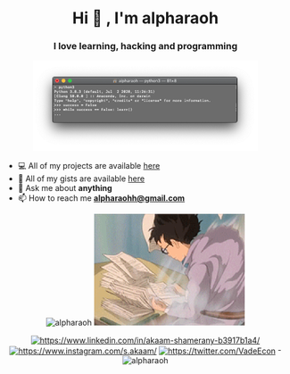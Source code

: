 <h1 align="center"> Hi 👋 , I'm alpharaoh </h1>
<h3 align="center"> I love learning, hacking and programming  </h3>

<p align="center"> 
 <img src="https://github.com/alpharaoh/alpharaoh/blob/master/graphics/Screenshot%202020-09-18%20at%2021.43.43.png" width="80%">
</p>
<p align="left">

- 💻  All of my projects are available [here](https://github.com/alpharaoh?tab=repositories) <br />
- 👨‍ All of my gists are available [here](https://gist.github.com/alpharaoh) <br />
- 💬  Ask me about **anything** <br />
- 📫  How to reach me **alpharaohh@gmail.com** <br />

<p align="center"> 
 <img src="https://github-readme-stats.vercel.app/api?username=alpharaoh&show_icons=true" alt="alpharaoh" height="200"/>
 <img src="https://github.com/alpharaoh/alpharaoh/blob/master/graphics/working.gif" height="200"> <br />
</p>
<p align="center">
<a href="https://www.linkedin.com/in/akaam-shamerany-b3917b1a4/" target="blank"><img align="center" src="https://cdn.jsdelivr.net/npm/simple-icons@3.0.1/icons/linkedin.svg" alt="https://www.linkedin.com/in/akaam-shamerany-b3917b1a4/" height="20" width="20" /></a>
  <a href="https://www.instagram.com/s.akaam/" target="blank"><img align="center" src="https://cdn.jsdelivr.net/npm/simple-icons@3.0.1/icons/instagram.svg" alt="https://www.instagram.com/s.akaam/" height="20" width="20" /></a>
 <a href="https://twitter.com/VadeEcon" target="blank"><img align="center" src="https://cdn.jsdelivr.net/npm/simple-icons@3.0.1/icons/twitter.svg" alt="https://twitter.com/VadeEcon" height="20" width="20" /></a> - <img src="https://komarev.com/ghpvc/?username=alpharaoh" alt="alpharaoh" height="20"/>
</p>

